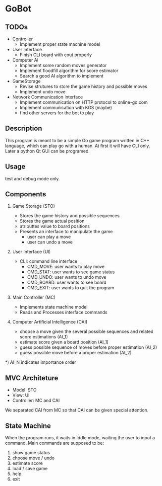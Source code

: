 # GoBot

## TODOs
   - Controller
      - Implement proper state machine model
   - User Interface
      - Finish CLI board with cout properly
   - Computer AI
      - Implement some random moves generator
      - Implement floodfill algorithm for score estimator
      - Search a good AI algorithm to implement
   - GameStorage
      - Revise strutures to store the game history and possible moves
      - Implement undo move
   - Network Communication Interface
      - Implement communication on HTTP protocol to online-go.com
      - Implement communication with KGS (maybe)
      - find other servers for the bot to play

## Description
This program is meant to be a simple Go game program written in C++ language, which can play go with a human. At first it will have CLI only. Later a python Qt GUI can be programed.

## Usage
test and debug mode only.

## Components

1. Game Storage (STO)
   - Stores the game history and possible sequences
   - Stores the game actual position
   - atributtes value to board positions
   - Presents an interface to manipulate the game
      - user can play a move
      - user can undo a move

2. User Interface (UI)
   - CLI: command line interface
      - CMD_MOVE:    user wants to play move
      - CMD_STAT:    user wants to see game status
      - CMD_UNDO:    user wants to undo move
      - CMD_BOARD:   user wants to see board
      - CMD_EXIT:    user wants to quit the program

3. Main Controller (MC)
   - Implements state machine model
   - Reads and Processes interface commands

4. Computer Artificial Intelligence (CAI)
   - choose a move given the several possible sequences and related score estimations (AI_1)
   - estimate score given a board position (AI_1)
   - guess possible sequence of moves before proper estimation (AI_2)
   - guess possible move before a proper estimation (AI_2)
   
*) AI_N indicates importance order

## MVC Architeture
   - Model: STO
   - View: UI
   - Controller: MC and CAI

We separated CAI from MC so that CAI can be given special attention.

## State Machine

When the program runs, it waits in iddle mode, waiting the user to input a command.
Main commands are supposed to be:

1. show game status
2. choose move / undo
3. estimate score
4. load / save game
5. help
6. exit
